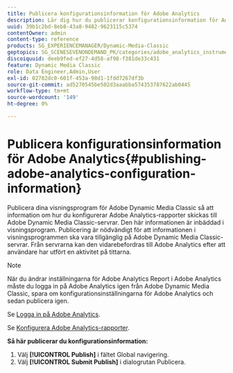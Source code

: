 ```yaml
---
title: Publicera konfigurationsinformation för Adobe Analytics
description: Lär dig hur du publicerar konfigurationsinformation för Adobe Analytics från Adobe Dynamic Media Classic.
uuid: 39b1c2bd-8eb8-43a8-9482-9623115c5374
contentOwner: admin
content-type: reference
products: SG_EXPERIENCEMANAGER/Dynamic-Media-Classic
geptopics: SG_SCENESEVENONDEMAND_PK/categories/adobe_analytics_instrumentation_kit
discoiquuid: deeb9fed-ef27-4d58-af98-f381de33c431
feature: Dynamic Media Classic
role: Data Engineer,Admin,User
exl-id: 02782dc0-601f-453a-98d1-1fdd7267df3b
source-git-commit: ad5270545be502d3aaabba574353787622ab0445
workflow-type: tm+mt
source-wordcount: '149'
ht-degree: 0%

---
```


# Publicera konfigurationsinformation för Adobe Analytics{#publishing-adobe-analytics-configuration-information}

Publicera dina visningsprogram för Adobe Dynamic Media Classic så att information om hur du konfigurerar Adobe Analytics-rapporter skickas till Adobe Dynamic Media Classic-servrar. Den här informationen är inbäddad i visningsprogram. Publicering är nödvändigt för att informationen i visningsprogrammen ska vara tillgänglig på Adobe Dynamic Media Classic-servrar. Från servrarna kan den vidarebefordras till Adobe Analytics efter att användare har utfört en aktivitet på tittarna.

>[!NOTE]
>
>När du ändrar inställningarna för Adobe Analytics Report i Adobe Analytics måste du logga in på Adobe Analytics igen från Adobe Dynamic Media Classic, spara om konfigurationsinställningarna för Adobe Analytics och sedan publicera igen.

Se [Logga in på Adobe Analytics](log-analytics.md#log_in_to_adobe_analytics).

Se [Konfigurera Adobe Analytics-rapporter](configuring-analytics-reports.md#configuring_adobe_analytics_reports).

**Så här publicerar du konfigurationsinformation:**

1. Välj **[!UICONTROL Publish]** i fältet Global navigering.
1. Välj **[!UICONTROL Submit Publish]** i dialogrutan Publicera.
